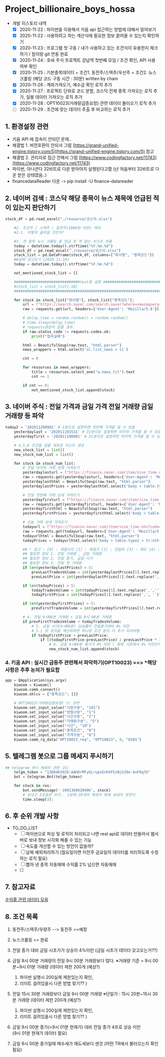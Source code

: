 # Project_billionaire_boys_hossa

- 개발 히스토리 내역
    - [x]  2020-11-22 : 파이썬을 이용해서 키움 api 접근하는 방법에 대해서 알아보기
    - [x]  2020-11-22 : 사용하려고 하는 계산식에 필요한 정보 끌어올 수 있는지 확인하기
    - [x]  2020-11-23 : 프로그램 첫 구동 / 내가 사용하고 있는 조건식이 유용한지 체크하기 / 참이랑 git 연동 완료
    - [x]  2020-11-24 : 호싸 주식 프로젝트 강남역 첫번째 모임 / 조건 확인, API 사용 여부 확인
    - [x]  2020-11-25 : 기본종목데이터 + 조건1. 동전주/스택주/우선주 + 조건2. 뉴스 크롤링 (해당 코드 구동 시간 : 30분) written by cham
    - [x]  2020-11-26 : 계좌가져오기, 예수금 확인 로직 추가
    - [x]  2020-11-27 : 프로젝트 단위로 코드 분할, 코스닥 전체 종목 가져오는 로직 추가, 일봉 데이터 가져오는 로직 추가
    - [x]  2020-11-28 : OPT10023(거래량급증요청) 관련 데이터 불러오기 로직 추가
    - [ ]  2020-11-29 : 조건에 맞는 데이터 추출 후 비교하는 로직 추가

## 1. 환경설정 관련
- 키움 API 에 접속이 안되던 문제..
- 해결법 1. 버전호환이 안되서 그럼 [https://grand-unified-engine.tistory.com/5](https://grand-unified-engine.tistory.com/5) 참고
- 해결법 2. 관리자로 접근 안해서 그럼 [https://www.codingfactory.net/11743](https://www.codingfactory.net/11743)
- 파이썬, 아나콘다 32비트로 다운 받아야지 실행된다고함 (난 처음부터 32비트로 다운 받은 상태였음..)
- financedataReader 다운 -> pip install -U finance-datareader

## 2. 네이버 검색 : 코스닥 해당 종목이 뉴스 제목에 언급된 적이 있는지 판단하기

```python
stock_df = pd.read_excel("./resource/코스닥.xlsx")

    #2. 우선주 / 스택주 / 동전주(1000원 미만) 제외
    #2-1. 어떻게 골라낼 것인지?

    #3. 전 종목 뉴스 크롤링 중 언급 된 적 없는 리스트 추출
    today = datetime.today().strftime("%Y.%m.%d")
    stock_df = pd.read_excel("./resource/코스닥.xlsx")
    stock_list = pd.DataFrame(stock_df, columns=["회사명", "종목코드"])
    ##날짜 갖고오기 (2020.11.19)
    today = datetime.today().strftime("%Y.%m.%d")

    not_mentioned_stock_list = []

    ##############################test용 설정 ####################################
    #stock_list = stock_list[:10]
    ##############################################################################

    for stock in stock_list["회사명"], stock_list["종목코드"]:
        url = f"https://search.naver.com/search.naver?where=news&query={stock}&sm=tab_opt&sort=0&photo=0&field=1&reporter_article=&pd=3&ds={today}&de={today}&mynews=0&refresh_start=0&related=0"
        raw = requests.get(url, headers={'User-Agent': 'Mozilla/5.0'})

        # delay_time = random.random() + random.random()
        # time.sleep(delay_time)
        # requests응답이 없을 경우.
        if raw.status_code != requests.codes.ok:
            print("접속실패")

        html = BeautifulSoup(raw.text, "html.parser")
        news_wrappers = html.select('ul.list_news > li')

        cnt = 0

        for resources in news_wrappers:
            title = resources.select_one("a.news_tit").text
            cnt += 1

        if cnt == 0:
            not_mentioned_stock_list.append(stock)
```

## 3. 네이버 주식 : 전일 가격과 금일 가격 전일 거래량 금일 거래량 등 파악

```python
today2 = '202011200901' # 1분으로 설정하면 첫번째 가격을 알 수 있음
    yesterdaylast = '202011191531' # 31분으로 설정하면 마지막 가격을 알 수 있음
    yesterdayfirst = '202011190901' # 31분으로 설정하면 마지막 가격을 알 수 있음

    # 4,5,6 조건을 담을 새로운 리스트 생성
    new_stock_list = list()
    new_stock_num_list = list()

    for stock in stock_num_list:
        # 전일 마지막 거래 상세 가져오기
        yesterdaylasturl = f"https://finance.naver.com/item/sise_time.nhn?code={stock}&thistime={yesterdaylast}"
        raw = requests.get(yesterdaylasturl, headers={'User-Agent': 'Mozilla/5.0'})
        yesterdaylasthtml = BeautifulSoup(raw.text, "html.parser")
        yesterdaylastPrices = yesterdaylasthtml.select('body > table.type2 > tr:nth-child(3) > td > span')

        # 전일 첫번째 거래 상세 가져오기
        yesterdayfirsturl = f"https://finance.naver.com/item/sise_time.nhn?code={stock}&thistime={yesterdayfirst}"
        raw = requests.get(yesterdayfirsturl, headers={'User-Agent': 'Mozilla/5.0'})
        yesterdayfirsthtml = BeautifulSoup(raw.text, "html.parser")
        yesterdayfirstPrices = yesterdayfirsthtml.select('body > table.type2 > tr:nth-child(3) > td > span')

        # 오늘 거래 상세 가져오기
        todayurl = f"https://finance.naver.com/item/sise_time.nhn?code={stock}&thistime={today2}"
        raw = requests.get(todayurl, headers={'User-Agent': 'Mozilla/5.0'})
        todayurlhtml = BeautifulSoup(raw.text, "html.parser")
        todayPrices = todayurlhtml.select('body > table.type2 > tr:nth-child(3) > td > span')

        ## * 참고 : [0] : 체결시각 [1] : 체결가 [2] : 전일비 [3] : 매도 [4] : 매수 [5] : 거래량 [6] : 변동량
        ## 필요한 정보 1. 전일 거래량 , 금일 거래량
        ## 필요한 정보 2. 전일 종가, 금일 시가
        ## 필요한 정보 3. 전일 첫 거래량
        if len(yesterdaylastPrices) > 5:
            prevLastTradesVolume = int(yesterdaylastPrices[5].text.replace(',',''))
            prevLastPrice = int(yesterdaylastPrices[1].text.replace(',', ''))

        if len(todayPrices) > 5:
            todayTradesVolume = int(todayPrices[5].text.replace(',',''))
            todayFirstPrice = int(todayPrices[1].text.replace(',', ''))

        if len(yesterdayfirstPrices) > 5:
            prevFirstTradesVolume = int(yesterdayfirstPrices[5].text.replace(',',''))

        # 4. 전일 9시00분 거래량 < 금일 9시 00분 거래량
        if prevFirstTradesVolume < todayTradesVolume:
            # 5. 금일 시가(9시00분) 상승률이 전일종가대비 4% 미만
            # 5.1 위 로직을 계산하려면 하나의 조건 문이 더 추가 되어야함
            if todayFirstPrice > prevLastPrice:
                if ((todayFirstPrice-prevLastPrice) / prevLastPrice * 100) < 4:
                    # 6. 금일 9시00분 종가가 4% 미만 ( 뭐에 기준에서 4% 미만인지?)
                    new_stock_num_list.append(stock)
```

### 4. 키움 API : 실시간 급등주 관련해서 파악하기(OPT10023) ==> *해당 사항은 추후 논의가 필요함

```python
app = QApplication(sys.argv)
    kiwoom = Kiwoom()
    kiwoom.comm_connect()
    kiwoom.ohlcv = {"종목코드": []}

    # OPT10023(거래량급증요청) tr 관련
    kiwoom.set_input_value("시장구분", "101")
    kiwoom.set_input_value("정렬구분", "1")
    kiwoom.set_input_value("시간구분", "2")
    kiwoom.set_input_value("거래량구분", "5")
    kiwoom.set_input_value("시간", "10")
    kiwoom.set_input_value("종목조건", "0")
    kiwoom.set_input_value("가격구분", "8")
    kiwoom.comm_rq_data("OPT10023_req", "OPT10023", 0, "0101")
```

## 5. 텔레그램 봇으로 그룹 메세지 푸시하기

```python
## telegram 푸시 메세지 관련 코드
    telgm_token = "1308465026:AAHOrMFyULrupxEnhkPIsNjGJ0o-4uF0q7U"
    bot = telegram.Bot(telgm_token)

    for stock in res:
        bot.sendMessage('-1001360628906', stock)
        # 보내고 3초동안 쉬기.. 1분에 20개의 메세지 밖에 보내지 못한다.
        time.sleep(3);
```

## 6. 후 순위 개발 사항
- TO_DO_LIST
    - [ ]  파이썬으로 파싱 및 로직이 처리되고 나면 rest api로 데이터 만들어서 웹서버로 보내 정보 시각화 해줄 수 있는 기능
    - [ ]  속도를 개선할 수 있는 방안이 없을까?
    - [ ]  날짜 예외처리하기 (월요일이면 이전주 금요일의 데이터를 처리하도록 수정하는 로직 필요) 
    - [ ]  뽑아 낸 종목 자동매매 수익률 2% 넘으면 자동매매
    - [ ]  

## 7. 참고자료
[수익률 관련 데이터 모음](https://www.notion.so/aa79a56240ab4ff7a21d8c36907b61e4)

## 8. 조건 목록
1) 동전주/스텍주/우량주 --> 동전주 ==예정
2) 뉴스크롤링 == 완료

3) 전일 종가 대비 금일 시초가가 상승이 4%미만
   (금일 시초가 데이터 갖고오는거??)

4) 금일 9시 00분 거래량이 전일 9시 00분 거래량보다 많다.
    ※거래량 기준 = 9시 00분~9시 01분 거래량
    (데이터 제한 200개 (예상?)
      1. 파이썬 실행시 200실제 제한있는지 확인,
      2. 리미트 걸려있을시 다른 방법 찾기?? )
5) 전일 15시 30분 거래량보다 금일 9시 00분 거래량 
    ※단일가 : 15시 20분~15시 30분 거래량
     (데이터 제한 200개 (예상?)
      1. 파이썬 실행시 200실제 제한있는지 확인,
      2. 리미트 걸려있을시 다른 방법 찾기?? )

6) 금일 9시 00분 종가(=9시 01분 현재가) 대비 
    전일 종가 4프로 상승 미만  
    (9시 01분 현재가 데이터 필요)

7) 금일 9시 00분 종가일때 매수세가 매도세보다 센것
   (어떤 TR에서 불러오는지 확인 필요)

